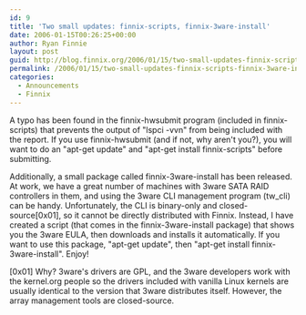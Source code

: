 ```yaml
---
id: 9
title: 'Two small updates: finnix-scripts, finnix-3ware-install'
date: 2006-01-15T00:26:25+00:00
author: Ryan Finnie
layout: post
guid: http://blog.finnix.org/2006/01/15/two-small-updates-finnix-scripts-finnix-3ware-install/
permalink: /2006/01/15/two-small-updates-finnix-scripts-finnix-3ware-install/
categories:
  - Announcements
  - Finnix
---
```

A typo has been found in the finnix-hwsubmit program (included in finnix-scripts) that prevents the output of "lspci -vvn" from being included with the report. If you use finnix-hwsubmit (and if not, why aren't you?), you will want to do an "apt-get update" and "apt-get install finnix-scripts" before submitting.

Additionally, a small package called finnix-3ware-install has been released. At work, we have a great number of machines with 3ware SATA RAID controllers in them, and using the 3ware CLI management program (tw_cli) can be handy. Unfortunately, the CLI is binary-only and closed-source[0x01], so it cannot be directly distributed with Finnix. Instead, I have created a script (that comes in the finnix-3ware-install package) that shows you the 3ware EULA, then downloads and installs it automatically. If you want to use this package, "apt-get update", then "apt-get install finnix-3ware-install". Enjoy!

[0x01] Why? 3ware's drivers are GPL, and the 3ware developers work with the kernel.org people so the drivers included with vanilla Linux kernels are usually identical to the version that 3ware distributes itself. However, the array management tools are closed-source.
